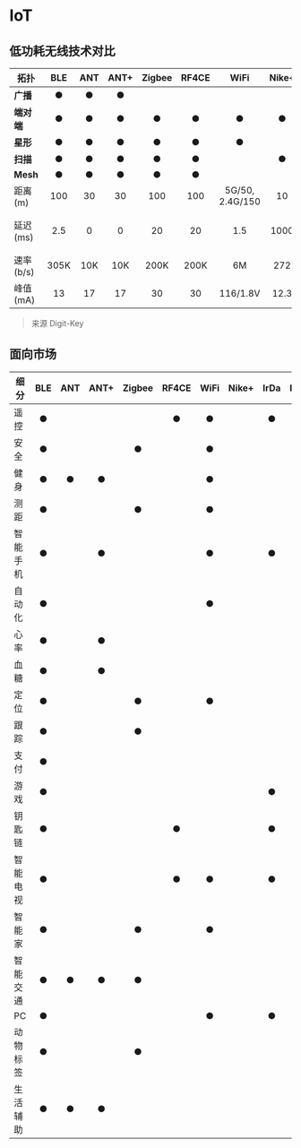 # IoT

## 低功耗无线技术对比

| 拓扑 | BLE | ANT | ANT+ | Zigbee | RF4CE | WiFi | Nike+ | IrDa | NFC |
| --- | :---: | :---: | :---: | :---: | :---: | :---: | :---: | :---: | :---: |
| **广播** | ● | ● | ● |  |  |  |  |  |  |
| **端对端** | ● | ● | ● | ● | ● | ● | ● | ● | ● |
| **星形** | ● | ● | ● | ● | ● | ● |  |  |  |
| **扫描** | ● | ● | ● | ● | ● |  | ● |  |  |
| **Mesh** | ● | ● | ● | ● | ● |  |  |  |  |
| 距离 (m) | 100 | 30 | 30 | 100 | 100 | 5G/50, 2.4G/150  | 10 | 0.1 | 0.1 |
| 延迟 (ms) | 2.5 | 0 | 0 | 20 | 20 | 1.5 | 1000 | 25 | 1000 (可调节) |
| 速率 (b/s) | 305K | 10K | 10K | 200K | 200K | 6M | 272 | 500K | 106K |
| 峰值 (mA) | 13 | 17 | 17 | 30 | 30 | 116/1.8V | 12.3 | 10.2 | 50 |
> 来源 Digit-Key

## 面向市场
| 细分 | BLE | ANT | ANT+ | Zigbee | RF4CE | WiFi | Nike+ | IrDa | NFC |
| --- | :---: | :---: | :---: | :---: | :---: | :---: | :---: | :---: | :---: |
| 遥控 | ● |  |  |  | ● | ● |  | ● |  |
| 安全 | ● |  |  | ● |  | ● |  |  | ● |
| 健身 | ● | ● | ● |  |  | ● |  |  |  |
| 测距 | ● |  |  | ● |  | ● |  |  |  |
| 智能手机 | ● |  | ● |  |  | ● |  | ● |  |
| 自动化 | ● |  |  |  |  | ● |  |  | ● |
| 心率 | ● |  | ● |  |  |  |  |  |  |
| 血糖 | ● |  | ● |  |  |  |  |  |  |
| 定位 | ● |  |  | ● |  | ● |  |  |  |
| 跟踪 | ● |  |  | ● |  |  |  |  | ● |
| 支付 | ● |  |  |  |  |  |  |  | ● |
| 游戏 | ● |  |  |  |  |  |  | ● |  |
| 钥匙链 | ● |  |  |  | ● |  |  | ● | ● |
| 智能电视 | ● |  |  |  | ● | ● |  | ● |  |
| 智能家 | ● |  |  | ● |  | ● |  |  |  |
| 智能交通 | ● | ● | ● | ● |  |  |  |  |  |
| PC | ● |  |  |  |  | ● |  | ● | ● |
| 动物标签 | ● |  |  | ● |  |  |  |  | ● |
| 生活辅助 | ● | ● | ● |  |  |  |  |  | ● |

